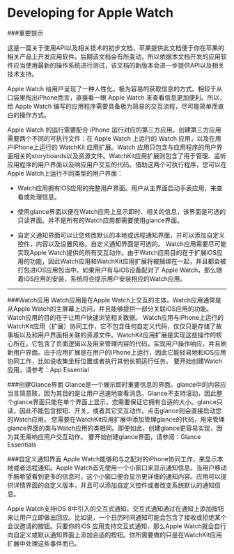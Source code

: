 # Developing for Apple Watch

###重要提示

<p>这是一篇关于使用API以及相关技术的初步文档，苹果提供此文档便于你在苹果的相关产品上开发应用软件。后期该文档会有所变动，所以依据本文档开发的应用软件应当使用最新的操作系统进行测试，该文档的新版本会进一步提供API以及相关技术支持。
<p>Apple Watch 给用户呈现了一种人性化，极为容易的获取信息的方式。相较于从口袋里掏出iPhone而言，直接看一眼 Apple Watch 来查看信息更加便利。所以，给 Apple Watch 编写的应用程序需要具备极为简易的交互流程，尽可能简单而直白的操作方式。
<p>Apple Watch 的运行需要配合 iPhone 运行对应的第三方应用。创建第三方应用需要两个不同的可执行文件：在 Apple Watch 上运行的 Watch 应用，以及在用户iPhone上运行的 WatchKit 应用扩展。Watch 应用只包含与应用程序的用户界面相关的storyboards以及资源文件。WatchKit应用扩展则包含了用于管理、监听应用程序的用户界面以及响应用户交互的代码。借助这两个可执行程序，您可以在Apple Watch上运行不同类型的用户界面：
<p><p>

* Watch应用拥有iOS应用的完整用户界面。用户从主界面启动手表应用，来查看或处理信息。
* 使用glance界面以便在Watch应用上显示即时、相关的信息，该界面是可选的只读界面。并不是所有的Watch应用都需要使用glance界面。

* 自定义通知界面可以让您修改默认的本地或远程通知界面，并可以添加自定义控件，内容以及设置风格。自定义通知界面是可选的。
Watch应用需要尽可能实现Apple Watch提供的所有交互动作。由于Watch应用目的在于扩展iOS应用的功能，因此Watch应用和WatchKit应用扩展将被捆绑在一起，并且都会被打包进iOS应用包当中。如果用户有与iOS设备配对了 Apple Watch，那么随着iOS应用的安装，系统将会提示用户安装相应的Watch应用。

***

###Watch应用
Watch应用是在Apple Watch上交互的主体。Watch应用通常是从Apple Watch的主屏幕上访问，并且能够提供一部分关联iOS应用的功能。Watch应用的目的在于让用户快速浏览相关数据。
Watch应用与iPhone上运行的WatchKit应用（扩展）协同工作，它不包含任何自定义代码，仅仅只是存储了故事板以及和用户界面相关联的资源文件。WatchKit应用扩展是实现这些操作的核心所在。它包含了页面逻辑以及用来管理内容的代码，实现用户操作响应，并且刷新用户界面。由于应用扩展是在用户的iPhone上运行，因此它能轻易地和iOS应用协同工作，比如说收集坐标位置或者执行其他长期运行任务。
要开始创建Watch应用，请参考：App Essential




###创建Glance界面
Glance是一个展示即时重要信息的界面。glance中的内容应当言简意赅，因为其目的是让用户迅速地查看消息。Glance不支持滚动，因此整个glance界面只能在单个界面上显示，您需要保证它拥有合适的大小。glance只读，因此不能包含按钮、开关，或者其它交互动作。点击glance则会直接启动您的Watch应用。
您需要在WatchKit应用扩展中添加管理glance的代码，用来管理glance界面的类与Watch应用的类相同。即便如此，创建glance更容易实现，因为其无需响应用户交互动作。
要开始创建glance界面，请参阅：Glance Essentials


###自定义通知界面
Apple Watch能够和与之配对的iPhone协同工作，来显示本地或者远程通知。Apple Watch首先使用一个小窗口来显示通知信息。当用户移动手腕希望看到更多的信息时，这个小窗口便会显示更详细的通知内容。应用可以提供详情界面的自定义版本，并且可以添加自定义控件或者改变系统默认的通知信息。


Apple Watch支持iOS 8中引入的交互式通知。交互式通知通过在通知上添加按钮来让用户立即做出回应。比如说，一个日历时间通知可能会包含了接收或拒绝某个会议邀请的按钮。只要你的iOS 应用支持交互式通知，那么Apple Watch就会自行向自定义或默认通知界面上添加合适的按钮。你所需要做的只是在WatchKit应用扩展中处理这些事件而已。
